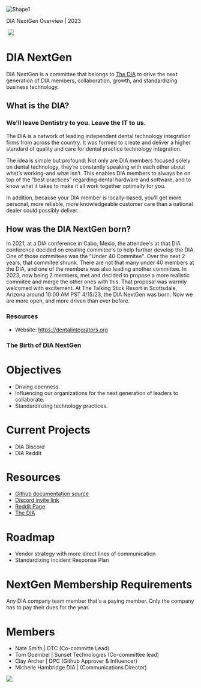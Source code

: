 ![Shape1](RackMultipart20230508-1-ww42nv_html_926188c28ecc1564.gif)

DIA NextGen Overview | 2023

­ ![](RackMultipart20230508-1-ww42nv_html_6fc70535ea91dbfb.png)

# DIA NextGen
DIA NextGen is a committee that belongs to [The DIA](https://dentalintegrators.org/) to drive the next generation of DIA members, collaboration, growth, and standardizing business technology.

## What is the DIA?
### We'll leave Dentistry to you. Leave the IT to us.
The DIA is a network of leading independent dental technology integration firms from across the country.  It was formed to create and deliver a higher standard of quality and care for dental practice technology integration.

The idea is simple but profound: Not only are DIA members focused solely on dental technology, they’re constantly speaking with each other about what’s working–and what isn’t. This enables DIA members to always be on top of the “best practices” regarding dental hardware and software, and to know what it takes to make it all work together optimally for you.

In addition, because your DIA member is locally-based, you’ll get more personal, more reliable, more knowledgeable customer care than a national dealer could possibly deliver.

## How was the DIA NextGen born?
In 2021, at a DIA conference in Cabo, Mexio, the attendee's at that DIA conference decided on creating commitee's to help further develop the DIA. One of those commitees was the "Under 40 Commitee". Over the next 2 years, that commitee shrunk. There are not that many under 40 members at the DIA, and one of the members was also leading another committee. In 2023, now being 2 members, met and decided to propose a more realistic commitee and merge the other ones with this. That proposal was warmly welcomed with excitement. At The Talking Stick Resort in Scottsdale, Arizona around 10:00 AM PST 4/15/23, the DIA NextGen was born. Now we are more open, and more driven than ever before.

### Resources
- Website: https://dentalintegrators.org
### The Birth of DIA NextGen

# Objectives
- Driving openness.
- Influencing our organizations for the next generation of leaders to collaborate.
- Standardinzing technology practices.

# Current Projects
- DIA Discord
- DIA Reddit

# Resources
- [Github documentation source](https://github.com/dtc-inc/diadocs)
- [Discord invite link](https://discord.gg/btMnH7GqMa)
- [Reddit Page](https://www.reddit.com/r/diaus)
- [The DIA](https://dentalintegrators.org/)

# Roadmap
- Vendor strategy with more direct lines of communication
- Standardizing Incident Response Plan

# NextGen Membership Requirements
Any DIA company team member that's a paying member. Only the company has to pay their dues for the year.

# Members
- Nate Smith | DTC (Co-committe Lead)
- Tom Goembel | Sunset Technologies (Co-committee lead)
- Clay Archer | DPC (Github Approver & Influencer)
- Michelle Hambridge DIA | (Communications Director)

![](RackMultipart20230508-1-ww42nv_html_d70e405a19583fa.png)
